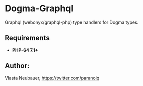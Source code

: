 Dogma-Graphql
========

Graphql (webonyx/graphql-php) type handlers for Dogma types.


Requirements
--------
 - **PHP-64 7.1+**


Author:
--------
Vlasta Neubauer, https://twitter.com/paranoiq
